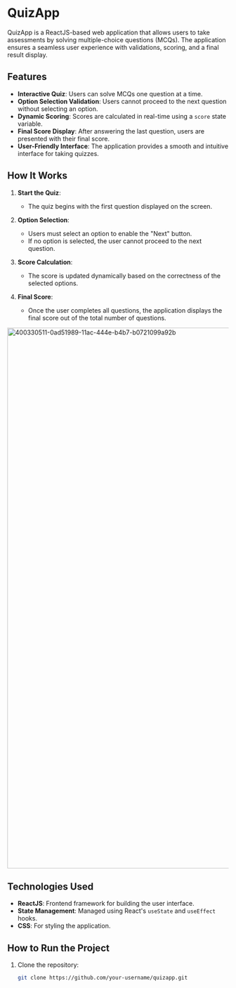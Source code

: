 # QuizApp

QuizApp is a ReactJS-based web application that allows users to take assessments by solving multiple-choice questions (MCQs). The application ensures a seamless user experience with validations, scoring, and a final result display.

## Features

- **Interactive Quiz**: Users can solve MCQs one question at a time.
- **Option Selection Validation**: Users cannot proceed to the next question without selecting an option.
- **Dynamic Scoring**: Scores are calculated in real-time using a `score` state variable.
- **Final Score Display**: After answering the last question, users are presented with their final score.
- **User-Friendly Interface**: The application provides a smooth and intuitive interface for taking quizzes.

## How It Works

1. **Start the Quiz**:
   - The quiz begins with the first question displayed on the screen.
   
2. **Option Selection**:
   - Users must select an option to enable the "Next" button.
   - If no option is selected, the user cannot proceed to the next question.

3. **Score Calculation**:
   - The score is updated dynamically based on the correctness of the selected options.

4. **Final Score**:
   - Once the user completes all questions, the application displays the final score out of the total number of questions.

<img width="1231" alt="400330511-0ad51989-11ac-444e-b4b7-b0721099a92b" src="https://github.com/user-attachments/assets/3f0b306d-9235-4d2b-8f81-658ec2f7ab12" />


## Technologies Used

- **ReactJS**: Frontend framework for building the user interface.
- **State Management**: Managed using React's `useState` and `useEffect` hooks.
- **CSS**: For styling the application.

## How to Run the Project

1. Clone the repository:
   ```bash
   git clone https://github.com/your-username/quizapp.git
